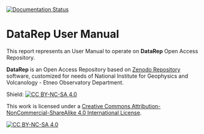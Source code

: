 [![Documentation Status](https://readthedocs.org/projects/datarep-manual/badge/?version=latest)](https://datarep-manual.readthedocs.io/it/latest/?badge=latest)

# DataRep User Manual

This report represents an User Manual to operate on **DataRep** Open Access Repository.

**DataRep** is an Open Access Repository based on [Zenodo Repository] software, customized for needs of National Institute for Geophysics and Volcanology - Etneo Observatory Department.



Shield: [![CC BY-NC-SA 4.0][cc-by-nc-sa-shield]][cc-by-nc-sa]

This work is licensed under a
[Creative Commons Attribution-NonCommercial-ShareAlike 4.0 International License][cc-by-nc-sa].

[![CC BY-NC-SA 4.0][cc-by-nc-sa-image]][cc-by-nc-sa]

[cc-by-nc-sa]: http://creativecommons.org/licenses/by-nc-sa/4.0/
[cc-by-nc-sa-image]: https://licensebuttons.net/l/by-nc-sa/4.0/88x31.png
[cc-by-nc-sa-shield]: https://img.shields.io/badge/License-CC%20BY--NC--SA%204.0-lightgrey.svg

[Zenodo Repository]: https://zenodo.org/
